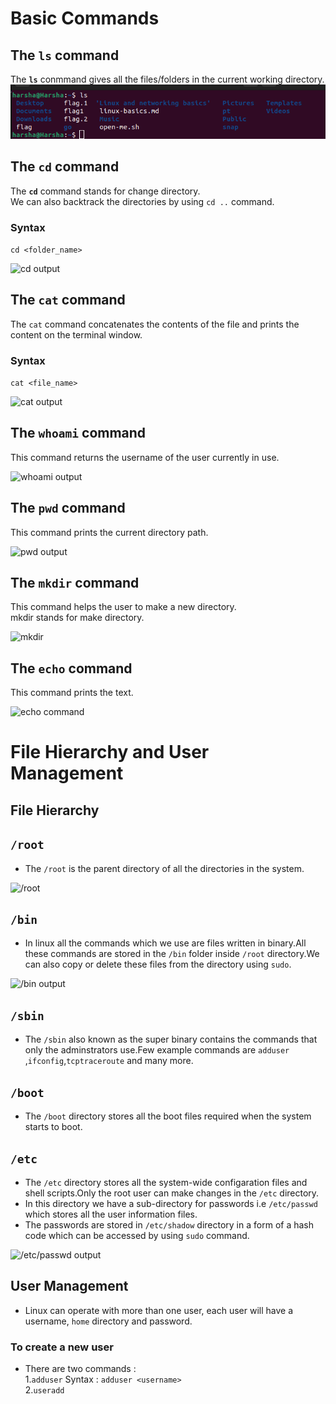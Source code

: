 # Basic Commands

## The `ls` command

The **`ls`** conmmand gives all the files/folders in the current working directory.
![ls output](images/ls.png)

## The `cd` command

The **`cd`** command stands for change directory.  
We can also backtrack the directories by using `cd ..` command.

### Syntax

```cd <folder_name>```

![cd output](images/cd.png)

## The `cat` command

The `cat` command concatenates the contents of the file and prints the content on the terminal window.

### Syntax

``` cat <file_name> ```

![cat output](images/cat.png)

## The `whoami` command

This command returns the username of the user currently in use.

![whoami output](images/whoami.png)

## The `pwd` command

This command prints the current directory path.

![pwd output](images/pwd.png)

## The `mkdir` command

This command helps the user to make a new directory.  
mkdir stands for make directory.

![mkdir](images/mkdir.png)

## The `echo` command

This command prints the text.

![echo command](images/echo.png)

# File Hierarchy and User Management  

## File Hierarchy

## `/root`

+ The `/root` is the parent directory of all the directories in the system.

![/root](images/root.png)

## `/bin`

+ In linux all the commands which we use are files written in binary.All these commands are stored in the `/bin` folder inside `/root` directory.We can also copy or delete these files from the directory using `sudo`.

![/bin output](images/bin.png)

## `/sbin`

+ The `/sbin` also known as the super binary contains the commands that only the adminstrators use.Few example commands are `adduser`
,`ifconfig`,`tcptraceroute` and many more.

## `/boot`

+ The `/boot` directory stores all the boot files required when the system starts to boot.

## `/etc`

+ The `/etc` directory stores all the system-wide configaration files and shell scripts.Only the root user can make changes in the `/etc` directory.  
+ In this directory we have a sub-directory for passwords i.e `/etc/passwd` which stores all the user information files.
+ The passwords are stored in `/etc/shadow` directory in a form of a hash code which can be accessed by using `sudo` command.

![/etc/passwd output](images/etcpasswd.png)

## User Management

+ Linux can operate with more than one user, each user will have a username, `home` directory and password.

### To create a new user  

+ There are two commands :  
    1.`adduser`
    Syntax : `adduser <username>`  
    2.`useradd`